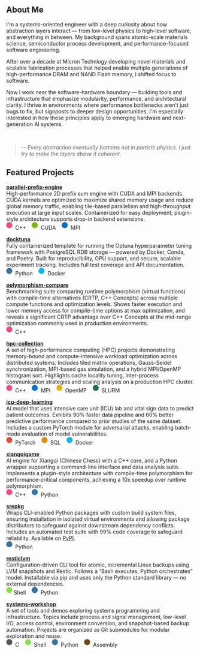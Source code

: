 
## About Me

I'm a systems-oriented engineer with a deep curiosity about how abstraction layers interact — from low-level physics to high-level software, and everything in between. My background spans atomic-scale materials science, semiconductor process development, and performance-focused software engineering.

After over a decade at Micron Technlogy developing novel materials and scalable fabrication processes that helped enable multiple generations of high-performance DRAM and NAND Flash memory, I shifted focus to software.

Now I work near the software-hardware boundary — building tools and infrastructure that emphasize modularity, performance, and architectural clarity. I thrive in environments where performance bottlenecks aren’t just bugs to fix, but signposts to deeper design opportunities. I'm especially interested in how these principles apply to emerging hardware and next-generation AI systems.

<br>

> *-- Every abstraction eventually bottoms out in particle physics. I just try to make the layers above it coherent.*



## Featured Projects
[**parallel-prefix-engine**](https://github.com/duanegoodner/parallel-prefix-engine)  
High-performance 2D prefix sum engine with CUDA and MPI backends. CUDA kernels are optimized to maximize shared memory usage and reduce global memory traffic, enabling tile-based parallelism and high-throughput execution at large input scales. Containerized for easy deployment; plugin-style architecture supports drop-in backend extensions.  
![C++](https://github.com/duanegoodner/duanegoodner/raw/main/assets/svg/cpp-dot.svg) C++&nbsp;&nbsp;&nbsp;&nbsp;![CUDA](https://github.com/duanegoodner/duanegoodner/raw/main/assets/svg/cuda-dot.svg) CUDA&nbsp;&nbsp;&nbsp;&nbsp;![MPI](https://github.com/duanegoodner/duanegoodner/raw/main/assets/svg/mpi-dot.svg) MPI

[**docktuna**](https://github.com/duanegoodner/docktuna)  
Fully containerized template for running the Optuna hyperparameter tuning framework with PostgreSQL RDB storage — powered by Docker, Conda, and Poetry. Built for reproducibility, GPU support, and secure, scalable experiment tracking. Includes full test coverage and API documentation.  
![Python](https://github.com/duanegoodner/duanegoodner/raw/main/assets/svg/python-dot.svg) Python&nbsp;&nbsp;&nbsp;&nbsp;![Docker](https://github.com/duanegoodner/duanegoodner/raw/main/assets/svg/docker-dot.svg) Docker

[**polymorphism-compare**](https://github.com/duanegoodner/polymorphism-compare)  
Benchmarking suite comparing runtime polymorphism (virtual functions) with compile-time alternatives (CRTP, C++ Concepts) across multiple compute functions and optimization levels. Shows faster execution and lower memory access for compile-time options at max optimization, and reveals a significant CRTP advantage over C++ Concepts at the mid-range optimization commonly used in production.environments.  
![C++](https://github.com/duanegoodner/duanegoodner/raw/main/assets/svg/cpp-dot.svg) C++

[**hpc-collection**](https://github.com/duanegoodner/hpc-collection)  
A set of high-performance computing (HPC) projects demonstrating memory-bound and compute-intensive workload optimization across distributed systems. Includes tiled matrix operations, Gauss-Seidel synchronization, MPI-based gas simulation, and a hybrid MPI/OpenMP histogram sort. Highlights cache locality tuning, inter-process communication strategies and scaling analysis on a production HPC cluster.  
![C++](https://github.com/duanegoodner/duanegoodner/raw/main/assets/svg/cpp-dot.svg) C++&nbsp;&nbsp;&nbsp;&nbsp;![MPI](https://github.com/duanegoodner/duanegoodner/raw/main/assets/svg/mpi-dot.svg) MPI&nbsp;&nbsp;&nbsp;&nbsp;![OpenMP](https://github.com/duanegoodner/duanegoodner/raw/main/assets/svg/openmp-dot.svg) OpenMP&nbsp;&nbsp;&nbsp;&nbsp;![SLURM](https://github.com/duanegoodner/duanegoodner/raw/main/assets/svg/slurm-dot.svg) SLURM

[**icu-deep-learning**](https://github.com/duanegoodner/icu-deep-learning)  
AI model that uses intensive care unit (ICU) lab and vital sign data to predict patient outcomes. Exhibits 90% faster data pipeline and 60% better predictive performance compared to prior studies of the same dataset. Includes a custom PyTorch module for adversarial attacks, enabling batch-mode evaluation of model vulnerabilities.  
![PyTorch](https://github.com/duanegoodner/duanegoodner/raw/main/assets/svg/pytorch-dot.svg) PyTorch&nbsp;&nbsp;&nbsp;&nbsp;![SQL](https://github.com/duanegoodner/duanegoodner/raw/main/assets/svg/sql-dot.svg) SQL&nbsp;&nbsp;&nbsp;&nbsp;![Docker](https://github.com/duanegoodner/duanegoodner/raw/main/assets/svg/docker-dot.svg) Docker

[**xiangqigame**](https://github.com/duanegoodner/xiangqigame)  
AI engine for Xiangqi (Chinese Chess) with a C++ core, and a Python wrapper supporting a command-line interface and data analysis suite. Implements a plugin-style architecture with compile-time polymorphism for performance-critical components, achieving a 10x speedup over runtime polymorphism.  
![C++](https://github.com/duanegoodner/duanegoodner/raw/main/assets/svg/cpp-dot.svg) C++&nbsp;&nbsp;&nbsp;&nbsp;![Python](https://github.com/duanegoodner/duanegoodner/raw/main/assets/svg/python-dot.svg) Python

[**srepkg**](https://github.com/duanegoodner/srepkg)  
Wraps CLI-enabled Python packages with custom build system files, ensuring installation in isolated virtual environments and allowing package distributors to safeguard against downstream dependency conflicts. Includes an automated test suite with 99% code coverage to safeguard reliability. Available on [PyPI](https://pypi.org/project/srepkg/).    
![Python](https://github.com/duanegoodner/duanegoodner/raw/main/assets/svg/python-dot.svg) Python

[**resticlvm**](https://github.com/duanegoodner/resticlvm)  
Configuration-driven CLI tool for atomic, incremental Linux backups using LVM snapshots and Restic. Follows a “Bash executes, Python orchestrates” model. Installable via pip and uses only the Python standard library — no external dependencies.  
![Shell](https://github.com/duanegoodner/duanegoodner/raw/main/assets/svg/shell-dot.svg)Shell&nbsp;&nbsp;&nbsp;&nbsp;![Python](https://github.com/duanegoodner/duanegoodner/raw/main/assets/svg/python-dot.svg) Python

[**systems-workshop**](https://github.com/duanegoodner/systems-workshop)  
A set of tools and demos exploring systems programming and infrastructure. Topics include process and signal management, low-level I/O, access control, environment conversion, and snapshot-based backup automation. Projects are organized as Git submodules for modular exploration and reuse.  
![C](https://github.com/duanegoodner/duanegoodner/raw/main/assets/svg/c-dot.svg) C&nbsp;&nbsp;&nbsp;&nbsp;![Shell](https://github.com/duanegoodner/duanegoodner/raw/main/assets/svg/shell-dot.svg) Shell&nbsp;&nbsp;&nbsp;&nbsp;![Python](https://github.com/duanegoodner/duanegoodner/raw/main/assets/svg/python-dot.svg) Python&nbsp;&nbsp;&nbsp;&nbsp;![Assembly](https://github.com/duanegoodner/duanegoodner/raw/main/assets/svg/assembly-dot.svg) Assembly

<!-- [**smallsh**](https://github.com/duanegoodner/smallsh)  
A minimalist Bash-like shell written in C, with built-in commands (`cd`, `exit`, `status`) and full support for executing other programs as subprocesses. Features include I/O redirection, background job control, custom signal handling and a foreground-only mode triggered by `SIGTSTP`.  
![C](https://github.com/duanegoodner/duanegoodner/raw/main/assets/svg/c-dot.svg) C 

[**lowlevel-io-meancalc**](https://github.com/duanegoodner/lowlevel_io_meancalc)  
Low level IO and simple arithmetic in Assembly Language.  
![Assembly](https://github.com/duanegoodner/duanegoodner/raw/main/assets/svg/assembly-dot.svg) Assembly

[**pygetfacl**](https://github.com/duanegoodner/pygetfacl)  
A Python wrapper for the Linux getfacl command that converts Access Control List (ACL) information into programmer-friendly Python objects.  
![Python](https://github.com/duanegoodner/duanegoodner/raw/main/assets/svg/python-dot.svg) Python -->


<!-- [**ml-modeling-suite-r**](https://github.com/duanegoodner/ml-modeling-suite-r)  
A collection of machine learning projects implemented in R, covering a diverse set of modeling approaches and datasets. Emphasis on reproducible workflows, cross-validation, and a mix of from-scratch algorithm implementation and applied use of existing tools and libraries.  
![R](https://github.com/duanegoodner/duanegoodner/raw/main/assets/svg/r-dot.svg) R -->

<!-- [**pet-matcher**](https://github.com/duanegoodner/pet-matcher)  
A cross-platform (iOS & Android) mobile app to match animal-loving people with animals in need of homes.  
![Dart](https://github.com/duanegoodner/duanegoodner/raw/main/assets/svg/dart-dot.svg) Dart&nbsp;&nbsp;&nbsp;&nbsp;![Flutter](https://github.com/duanegoodner/duanegoodner/raw/main/assets/svg/fluorescentblue-dot.svg) Flutter&nbsp;&nbsp;&nbsp;&nbsp;![Firestore](https://github.com/duanegoodner/duanegoodner/raw/main/assets/svg/firestore-dot.svg) Google Firestore -->


